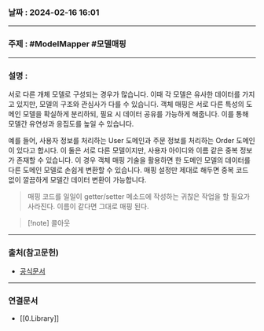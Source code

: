 ### 날짜 : 2024-02-16 16:01

___

### 주제 : #ModelMapper #모델매핑

___

### 설명 : 

서로 다른 개체 모델로 구성되는 경우가 많습니다. 
이때 각 모델은 유사한 데이터를 가지고 있지만, 모델의 구조와 관심사가 다를 수 있습니다.
객체 매핑은 서로 다른 특성의 도메인 모델을 확실하게 분리하되, 필요 시 데이터 공유를 가능하게 해줍니다. 
이를 통해 모델간 유연성과 응집도를 높일 수 있습니다.

예를 들어, 사용자 정보를 처리하는 User 도메인과 주문 정보를 처리하는 Order 도메인이 있다고 합시다. 이 둘은 서로 다른 모델이지만, 사용자 아이디와 이름 같은 중복 정보가 존재할 수 있습니다.
이 경우 객체 매핑 기술을 활용하면 한 도메인 모델의 데이터를 다른 도메인 모델로 손쉽게 변환할 수 있습니다. 매핑 설정만 제대로 해두면 중복 코드 없이 깔끔하게 모델간 데이터 변환이 가능합니다.

> 매핑 코드를 일일이 getter/setter 메소드에 작성하는 귀찮은 작업을 할 필요가 사라진다.
> 이름이 같다면 그대로 매핑 된다.

>[!note] 콜아웃

___

### 출처(참고문헌)

- [공식문서](https://modelmapper.org/getting-started/)

___

### 연결문서

- [[0.Library]]
